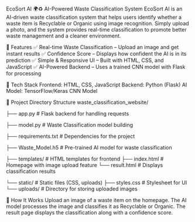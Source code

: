 EcoSort AI 🌍♻️
AI-Powered Waste Classification System
EcoSort AI is an AI-driven waste classification system that helps users identify whether a waste item is Recyclable or Organic using image recognition. 
Simply upload a photo, and the system provides real-time classification to promote better waste management and a cleaner environment.

🚀 Features
✅ Real-time Waste Classification – Upload an image and get instant results
✅ Confidence Score – Displays how confident the AI is in its prediction
✅ Simple & Responsive UI – Built with HTML, CSS, and JavaScript
✅ AI-Powered Backend – Uses a trained CNN model with Flask for processing

📌 Tech Stack
Frontend: HTML, CSS, JavaScript
Backend: Python (Flask)
AI Model: TensorFlow/Keras CNN Model


📂 Project Directory Structure
waste_classification_website/

├── app.py                   # Flask backend for handling requests

├── model.py                 # Waste Classification model building

├── requirements.txt         # Dependencies for the project

├── Waste_Model.h5           # Pre-trained AI model for waste classification

├── templates/               # HTML templates for frontend
    ├── index.html           # Homepage with image upload feature
    └── result.html          # Displays classification results

└── static/                  # Static files (CSS, uploads)
    ├── styles.css           # Stylesheet for UI
    └── uploads/             # Directory for storing uploaded images


    
📸 How It Works
Upload an image of a waste item on the homepage.
The AI model processes the image and classifies it as Recyclable or Organic.
The result page displays the classification along with a confidence score.

